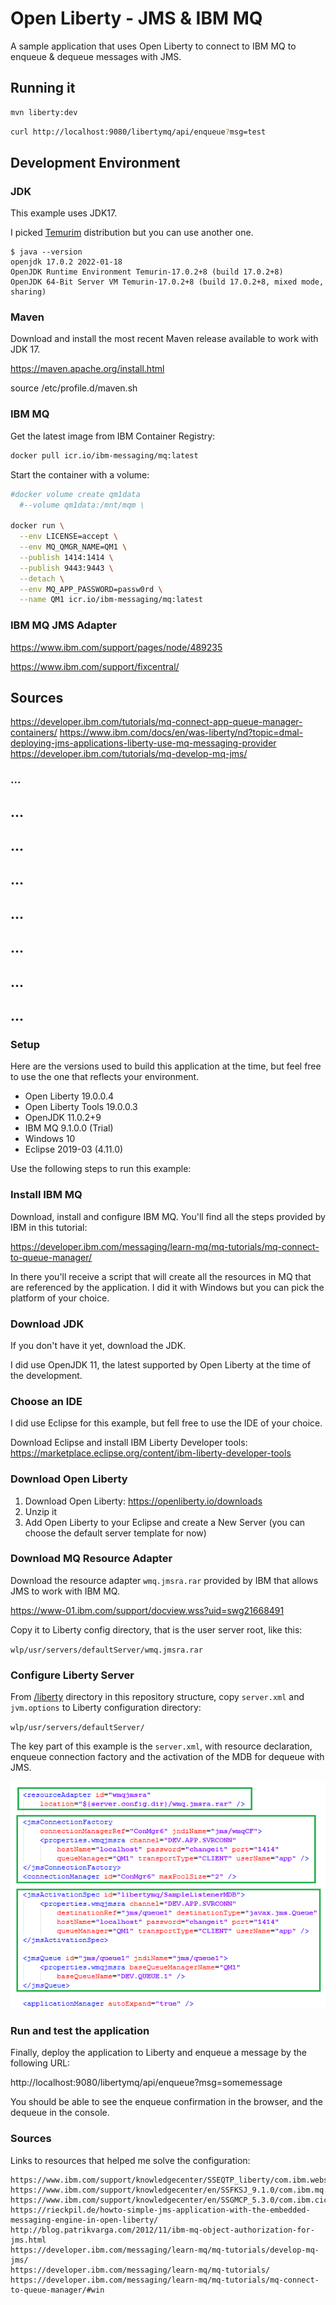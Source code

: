 # Open Liberty - JMS & IBM MQ

A sample application that uses Open Liberty to connect to IBM MQ to enqueue & dequeue messages with JMS.

## Running it

```sh
mvn liberty:dev
```

```sh
curl http://localhost:9080/libertymq/api/enqueue?msg=test
```


## Development Environment

### JDK

This example uses JDK17.

I picked [Temurim](https://adoptium.net/installation/linux) distribution but you can use another one.

```
$ java --version
openjdk 17.0.2 2022-01-18
OpenJDK Runtime Environment Temurin-17.0.2+8 (build 17.0.2+8)
OpenJDK 64-Bit Server VM Temurin-17.0.2+8 (build 17.0.2+8, mixed mode, sharing)
```
### Maven

Download and install the most recent Maven release available to work with JDK 17.

https://maven.apache.org/install.html

source /etc/profile.d/maven.sh

### IBM MQ

Get the latest image from IBM Container Registry:

```sh
docker pull icr.io/ibm-messaging/mq:latest
```

Start the container with a volume:

```sh
#docker volume create qm1data
  #--volume qm1data:/mnt/mqm \

docker run \
  --env LICENSE=accept \
  --env MQ_QMGR_NAME=QM1 \
  --publish 1414:1414 \
  --publish 9443:9443 \
  --detach \
  --env MQ_APP_PASSWORD=passw0rd \
  --name QM1 icr.io/ibm-messaging/mq:latest
```

### IBM MQ JMS Adapter

https://www.ibm.com/support/pages/node/489235

https://www.ibm.com/support/fixcentral/


## Sources

https://developer.ibm.com/tutorials/mq-connect-app-queue-manager-containers/
https://www.ibm.com/docs/en/was-liberty/nd?topic=dmal-deploying-jms-applications-liberty-use-mq-messaging-provider
https://developer.ibm.com/tutorials/mq-develop-mq-jms/

### ...
## ...
## ...
## ...
## ...
## ...
## ...
## ...

### Setup

Here are the versions used to build this application at the time, but feel free to use the one that reflects your environment.

* Open Liberty 19.0.0.4
* Open Liberty Tools 19.0.0.3
* OpenJDK 11.0.2+9
* IBM MQ 9.1.0.0 (Trial)
* Windows 10
* Eclipse 2019-03 (4.11.0)

Use the following steps to run this example:

### Install IBM MQ

Download, install and configure IBM MQ. You'll find all the steps provided by IBM in this tutorial:

https://developer.ibm.com/messaging/learn-mq/mq-tutorials/mq-connect-to-queue-manager/

In there you'll receive a script that will create all the resources in MQ that are referenced by the application. I did it with Windows but you can pick the platform of your choice.

### Download JDK

If you don't have it yet, download the JDK.

I did use OpenJDK 11, the latest supported by Open Liberty at the time of the development. 

### Choose an IDE

I did use Eclipse for this example, but fell free to use the IDE of your choice.

Download Eclipse and install IBM Liberty Developer tools: https://marketplace.eclipse.org/content/ibm-liberty-developer-tools

### Download Open Liberty

1. Download Open Liberty: https://openliberty.io/downloads
2. Unzip it
3. Add Open Liberty to your Eclipse and create a New Server (you can choose the default server template for now)

### Download MQ Resource Adapter

Download the resource adapter `wmq.jmsra.rar` provided by IBM that allows JMS to work with IBM MQ.

https://www-01.ibm.com/support/docview.wss?uid=swg21668491

Copy it to Liberty config directory, that is the user server root, like this:

`wlp/usr/servers/defaultServer/wmq.jmsra.rar`


### Configure Liberty Server

From [/liberty](/liberty) directory in this repository structure, copy `server.xml` and `jvm.options` to Liberty configuration directory:

`wlp/usr/servers/defaultServer/`

The key part of this example is the `server.xml`, with resource declaration, enqueue connection factory and the activation of the MDB for dequeue with JMS.

<img src="./docs/serverxml.png"/>

### Run and test the application

Finally, deploy the application to Liberty and enqueue a message by the following URL:

http://localhost:9080/libertymq/api/enqueue?msg=somemessage

You should be able to see the enqueue confirmation in the browser, and the dequeue in the console.

### Sources

Links to resources that helped me solve the configuration:

```
https://www.ibm.com/support/knowledgecenter/SSEQTP_liberty/com.ibm.websphere.wlp.doc/ae/twlp_dep_msg_mdbwmq.html
https://www.ibm.com/support/knowledgecenter/en/SSFKSJ_9.1.0/com.ibm.mq.dev.doc/q120040_.htm
https://www.ibm.com/support/knowledgecenter/en/SSGMCP_5.3.0/com.ibm.cics.ts.java.doc/topics/dfhpj_webspheremq_jmsliberty_configure.html
https://rieckpil.de/howto-simple-jms-application-with-the-embedded-messaging-engine-in-open-liberty/
http://blog.patrikvarga.com/2012/11/ibm-mq-object-authorization-for-jms.html
https://developer.ibm.com/messaging/learn-mq/mq-tutorials/develop-mq-jms/
https://developer.ibm.com/messaging/learn-mq/mq-tutorials/ https://developer.ibm.com/messaging/learn-mq/mq-tutorials/mq-connect-to-queue-manager/#win
```

